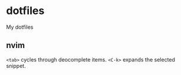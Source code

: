 # dotfiles
My dotfiles

## nvim

`<tab>` cycles through deocomplete items. `<C-k>` expands the selected snippet.

